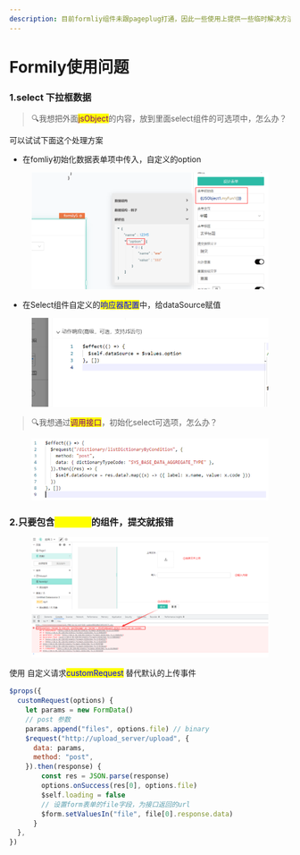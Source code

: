```yaml
---
description: 目前formliy组件未跟pageplug打通，因此一些使用上提供一些临时解决方法，欢迎在群里，或者私聊静静反馈相关问题，一起完善帮助文档
---
```


# Formily使用问题

### 1.**select 下拉框数据**

> 🔍我想把外面<mark style="color:purple;">jsObject</mark>的内容，放到里面select组件的可选项中，怎么办？

可以试试下面这个处理方案

* 在fomliy初始化数据表单项中传入，自定义的option

<figure><img src="../.gitbook/assets/image (2) (3) (2).png" alt=""><figcaption></figcaption></figure>

* 在Select组件自定义的<mark style="color:blue;">响应器配置</mark>中，给dataSource赋值

<figure><img src="../.gitbook/assets/image (16) (2).png" alt=""><figcaption></figcaption></figure>

> 🔍我想通过<mark style="color:purple;">调用接口</mark>，初始化select可选项，怎么办？

<figure><img src="../.gitbook/assets/image (6) (4).png" alt=""><figcaption></figcaption></figure>

### 2.只要包含<mark style="color:yellow;">上传文件</mark>的组件，提交就报错

<figure><img src="../.gitbook/assets/image (17) (2) (2).png" alt=""><figcaption></figcaption></figure>

使用 自定义请求<mark style="color:blue;">customRequest</mark> 替代默认的上传事件

```javascript
$props({
  customRequest(options) {
    let params = new FormData()
    // post 参数
    params.append("files", options.file) // binary
    $request("http://upload_server/upload", {
      data: params,
      method: "post",
    }).then(response) {
        const res = JSON.parse(response)
        options.onSuccess(res[0], options.file)
        $self.loading = false
        // 设置form表单的file字段，为接口返回的url
        $form.setValuesIn("file", file[0].response.data)
      }
  },
})
```
